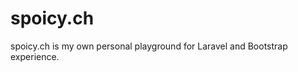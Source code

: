 <h1>spoicy.ch</h1>
<p>spoicy.ch is my own personal playground for Laravel and Bootstrap experience.</p>